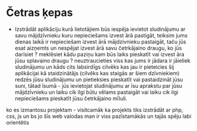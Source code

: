 # Četras ķepas

- Izstrādāt aplikāciju kurā lietotājiem būs iespēja ievietot sludinājumu ar savu mājdzīvnieku kuru nepieciešams izvest ārā pastigāt, teiksim jums dienas laikā ir nepieciešam izvest ārā mājdzivnieku pastaigāt, taču jūs esat aizņemts un nespējat izvest ārā savu četrkājaino draugu, ko jūs darīsiet ? meklēsiet kādu paziņu kam būs laiks pieskatīt vai izvest āra jūsu splavaino draugu ? neuztraucieties viss kas jums ir jādara ir jāieliek sludinājumu un kāds cits labsirdīgs cilvēks kas jau ir pieteicies šij aplikācijai kā staidzinātājs (cilvēks kas staigās ar šiem dzīvniekiem) redzēs jūsu sludinājumu un pietieksies pieskatīt vai pastaidzināt jūsu suni, tātad īsumā - jūs ievietojat sludinājumu ar īsu aprakstu par jūsu mājdzīvnieku un laiku cik ilgi būtu vēlams pastaigāt vai laiku cik ilgi nepieciešams pieskatīt jūsu četrkājaino mīluli.


ko es izmantosu projektam - visitcamāk ka projekts tiks izstrādāt ar php, css, js un bs jo šīs web valodas man ir viss pazīstamākās un tajās spēju labi orientētis 